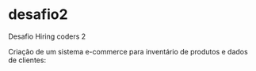 # desafio2
Desafio Hiring coders 2

Criação de um sistema e-commerce para inventário de produtos e dados de clientes:

